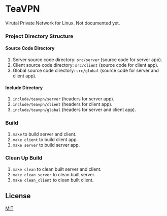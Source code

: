 # TeaVPN
Virutal Private Network for Linux. Not documented yet.

### Project Directory Structure
#### Source Code Directory
1. Server source code directory: `src/server` (source code for server app).
2. Client source code directory: `src/client` (source code for client app).
3. Global source code directory: `src/global` (source code for server and client app).

#### Include Directory
1. `include/teavpn/server` (headers for server app).
2. `include/teavpn/client` (headers for client app).
3. `include/teavpn/global` (headers for server and client app).

### Build
1. `make` to build server and client.
2. `make client` to build client app.
3. `make server` to build server app.

### Clean Up Build
1. `make clean` to clean built server and client.
2. `make clean_server` to clean built server.
3. `make clean_client` to clean built client.

## License
[MIT](https://github.com/TeaInside/teavpn2/blob/master/LICENSE)
